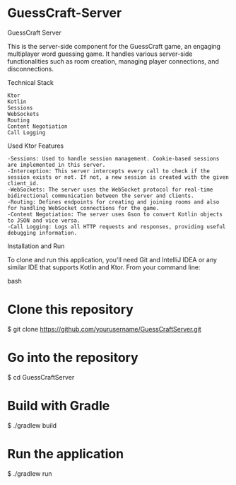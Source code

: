 # GuessCraft-Server

GuessCraft Server

This is the server-side component for the GuessCraft game, an engaging multiplayer word guessing game. It handles various server-side functionalities such as room creation, managing player connections, and disconnections.

Technical Stack

    Ktor
    Kotlin
    Sessions
    WebSockets
    Routing
    Content Negotiation
    Call Logging

Used Ktor Features

    -Sessions: Used to handle session management. Cookie-based sessions are implemented in this server.
    -Interception: This server intercepts every call to check if the session exists or not. If not, a new session is created with the given client_id.
    -WebSockets: The server uses the WebSocket protocol for real-time bidirectional communication between the server and clients.
    -Routing: Defines endpoints for creating and joining rooms and also for handling WebSocket connections for the game.
    -Content Negotiation: The server uses Gson to convert Kotlin objects to JSON and vice versa.
    -Call Logging: Logs all HTTP requests and responses, providing useful debugging information.

Installation and Run

To clone and run this application, you'll need Git and IntelliJ IDEA or any similar IDE that supports Kotlin and Ktor. From your command line:

bash

# Clone this repository
$ git clone https://github.com/yourusername/GuessCraftServer.git

# Go into the repository
$ cd GuessCraftServer

# Build with Gradle
$ ./gradlew build

# Run the application
$ ./gradlew run

